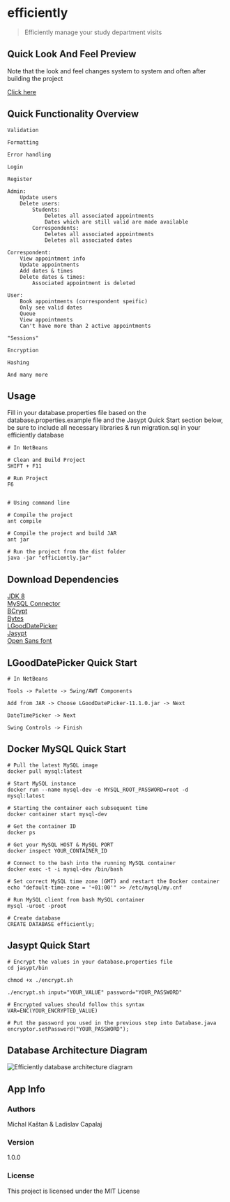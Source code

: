 # efficiently

> Efficiently manage your study department visits

## Quick Look And Feel Preview

Note that the look and feel changes system to system and often after building the project  

[Click here](https://imgur.com/a/DdTYApL)  

## Quick Functionality Overview

```
Validation

Formatting

Error handling

Login

Register

Admin:
    Update users
    Delete users:
        Students:
            Deletes all associated appointments
            Dates which are still valid are made available
        Correspondents:
            Deletes all associated appointments
            Deletes all associated dates
            
Correspondent:
    View appointment info
    Update appointments
    Add dates & times
    Delete dates & times:
        Associated appointment is deleted

User:
    Book appointments (correspondent speific)
    Only see valid dates
    Queue
    View appointments
    Can't have more than 2 active appointments

"Sessions"

Encryption

Hashing

And many more
```

## Usage

Fill in your database.properties file based on the database.properties.example file and the Jasypt Quick Start section below, be sure to include all necessary libraries & run migration.sql in your efficiently database

```
# In NetBeans

# Clean and Build Project
SHIFT + F11

# Run Project
F6


# Using command line

# Compile the project
ant compile

# Compile the project and build JAR
ant jar

# Run the project from the dist folder
java -jar "efficiently.jar"
```

## Download Dependencies

[JDK 8](https://www.oracle.com/java/technologies/javase-downloads.html)  
[MySQL Connector](https://dev.mysql.com/downloads/connector/j/)  
[BCrypt](https://github.com/patrickfav/bcrypt/releases/tag/v0.9.0)  
[Bytes](https://github.com/patrickfav/bytes-java/releases/tag/v1.4.0)  
[LGoodDatePicker](https://github.com/LGoodDatePicker/LGoodDatePicker/releases/tag/v11.1.0-Standard)  
[Jasypt](http://www.jasypt.org/download.html)  
[Open Sans font](https://fonts.google.com/specimen/Open+Sans)  

## LGoodDatePicker Quick Start

```
# In NetBeans

Tools -> Palette -> Swing/AWT Components

Add from JAR -> Choose LGoodDatePicker-11.1.0.jar -> Next

DateTimePicker -> Next

Swing Controls -> Finish
```

## Docker MySQL Quick Start

```
# Pull the latest MySQL image
docker pull mysql:latest

# Start MySQL instance
docker run --name mysql-dev -e MYSQL_ROOT_PASSWORD=root -d mysql:latest

# Starting the container each subsequent time
docker container start mysql-dev

# Get the container ID
docker ps

# Get your MySQL HOST & MySQL PORT
docker inspect YOUR_CONTAINER_ID

# Connect to the bash into the running MySQL container
docker exec -t -i mysql-dev /bin/bash

# Set correct MySQL time zone (GMT) and restart the Docker container
echo "default-time-zone = '+01:00'" >> /etc/mysql/my.cnf

# Run MySQL client from bash MySQL container
mysql -uroot -proot

# Create database
CREATE DATABASE efficiently;
```

## Jasypt Quick Start

```
# Encrypt the values in your database.properties file
cd jasypt/bin

chmod +x ./encrypt.sh

./encrypt.sh input="YOUR_VALUE" password="YOUR_PASSWORD"

# Encrypted values should follow this syntax
VAR=ENC(YOUR_ENCRYPTED_VALUE)

# Put the password you used in the previous step into Database.java
encryptor.setPassword("YOUR_PASSWORD");
```

## Database Architecture Diagram  
![Efficiently database architecture diagram](https://imgur.com/hNPXd1c.png)  

## App Info

### Authors

Michal Kaštan & Ladislav Capalaj

### Version

1.0.0

### License

This project is licensed under the MIT License
